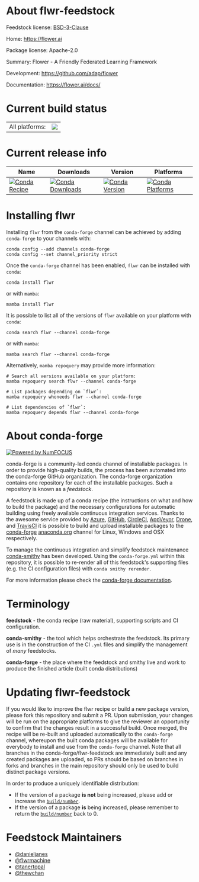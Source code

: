 About flwr-feedstock
====================

Feedstock license: [BSD-3-Clause](https://github.com/conda-forge/flwr-feedstock/blob/main/LICENSE.txt)

Home: https://flower.ai

Package license: Apache-2.0

Summary: Flower - A Friendly Federated Learning Framework

Development: https://github.com/adap/flower

Documentation: https://flower.ai/docs/

Current build status
====================


<table><tr><td>All platforms:</td>
    <td>
      <a href="https://dev.azure.com/conda-forge/feedstock-builds/_build/latest?definitionId=17352&branchName=main">
        <img src="https://dev.azure.com/conda-forge/feedstock-builds/_apis/build/status/flwr-feedstock?branchName=main">
      </a>
    </td>
  </tr>
</table>

Current release info
====================

| Name | Downloads | Version | Platforms |
| --- | --- | --- | --- |
| [![Conda Recipe](https://img.shields.io/badge/recipe-flwr-green.svg)](https://anaconda.org/conda-forge/flwr) | [![Conda Downloads](https://img.shields.io/conda/dn/conda-forge/flwr.svg)](https://anaconda.org/conda-forge/flwr) | [![Conda Version](https://img.shields.io/conda/vn/conda-forge/flwr.svg)](https://anaconda.org/conda-forge/flwr) | [![Conda Platforms](https://img.shields.io/conda/pn/conda-forge/flwr.svg)](https://anaconda.org/conda-forge/flwr) |

Installing flwr
===============

Installing `flwr` from the `conda-forge` channel can be achieved by adding `conda-forge` to your channels with:

```
conda config --add channels conda-forge
conda config --set channel_priority strict
```

Once the `conda-forge` channel has been enabled, `flwr` can be installed with `conda`:

```
conda install flwr
```

or with `mamba`:

```
mamba install flwr
```

It is possible to list all of the versions of `flwr` available on your platform with `conda`:

```
conda search flwr --channel conda-forge
```

or with `mamba`:

```
mamba search flwr --channel conda-forge
```

Alternatively, `mamba repoquery` may provide more information:

```
# Search all versions available on your platform:
mamba repoquery search flwr --channel conda-forge

# List packages depending on `flwr`:
mamba repoquery whoneeds flwr --channel conda-forge

# List dependencies of `flwr`:
mamba repoquery depends flwr --channel conda-forge
```


About conda-forge
=================

[![Powered by
NumFOCUS](https://img.shields.io/badge/powered%20by-NumFOCUS-orange.svg?style=flat&colorA=E1523D&colorB=007D8A)](https://numfocus.org)

conda-forge is a community-led conda channel of installable packages.
In order to provide high-quality builds, the process has been automated into the
conda-forge GitHub organization. The conda-forge organization contains one repository
for each of the installable packages. Such a repository is known as a *feedstock*.

A feedstock is made up of a conda recipe (the instructions on what and how to build
the package) and the necessary configurations for automatic building using freely
available continuous integration services. Thanks to the awesome service provided by
[Azure](https://azure.microsoft.com/en-us/services/devops/), [GitHub](https://github.com/),
[CircleCI](https://circleci.com/), [AppVeyor](https://www.appveyor.com/),
[Drone](https://cloud.drone.io/welcome), and [TravisCI](https://travis-ci.com/)
it is possible to build and upload installable packages to the
[conda-forge](https://anaconda.org/conda-forge) [anaconda.org](https://anaconda.org/)
channel for Linux, Windows and OSX respectively.

To manage the continuous integration and simplify feedstock maintenance
[conda-smithy](https://github.com/conda-forge/conda-smithy) has been developed.
Using the ``conda-forge.yml`` within this repository, it is possible to re-render all of
this feedstock's supporting files (e.g. the CI configuration files) with ``conda smithy rerender``.

For more information please check the [conda-forge documentation](https://conda-forge.org/docs/).

Terminology
===========

**feedstock** - the conda recipe (raw material), supporting scripts and CI configuration.

**conda-smithy** - the tool which helps orchestrate the feedstock.
                   Its primary use is in the construction of the CI ``.yml`` files
                   and simplify the management of *many* feedstocks.

**conda-forge** - the place where the feedstock and smithy live and work to
                  produce the finished article (built conda distributions)


Updating flwr-feedstock
=======================

If you would like to improve the flwr recipe or build a new
package version, please fork this repository and submit a PR. Upon submission,
your changes will be run on the appropriate platforms to give the reviewer an
opportunity to confirm that the changes result in a successful build. Once
merged, the recipe will be re-built and uploaded automatically to the
`conda-forge` channel, whereupon the built conda packages will be available for
everybody to install and use from the `conda-forge` channel.
Note that all branches in the conda-forge/flwr-feedstock are
immediately built and any created packages are uploaded, so PRs should be based
on branches in forks and branches in the main repository should only be used to
build distinct package versions.

In order to produce a uniquely identifiable distribution:
 * If the version of a package **is not** being increased, please add or increase
   the [``build/number``](https://docs.conda.io/projects/conda-build/en/latest/resources/define-metadata.html#build-number-and-string).
 * If the version of a package **is** being increased, please remember to return
   the [``build/number``](https://docs.conda.io/projects/conda-build/en/latest/resources/define-metadata.html#build-number-and-string)
   back to 0.

Feedstock Maintainers
=====================

* [@danieljanes](https://github.com/danieljanes/)
* [@flwrmachine](https://github.com/flwrmachine/)
* [@tanertopal](https://github.com/tanertopal/)
* [@thewchan](https://github.com/thewchan/)

